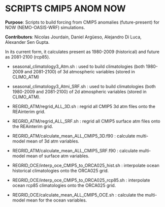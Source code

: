 # SCRIPTS CMIP5 ANOM NOW

**Purpose**: Scripts to build forcing from CMIP5 anomalies (future-present) for NOW (NEMO-OASIS-WRF) simulations.

**Contributors**: Nicolas Jourdain, Daniel Argüeso, Alejandro Di Luca, Alexander Sen Gupta. 

In its current form, it calculates present as 1980-2009 (historical) and future as 2081-2100 (rcp85).

* seasonal\_climatology3\_Atm.sh : used to build climatologies (both 1980-2009 and 2081-2100) of 3d atmospheric variables (stored in CLIMO\_ATM)

* seasonal\_climatology3\_Atmi\_SRF.sh : used to build climatologies (both 1980-2009 and 2081-2100) of 2d atmospheric variables (stored in CLIMO\_ATM).

* REGRID\_ATM/regrid\_ALL\_3D.sh : regrid all CMIP5 3d atm files onto the REAinterim grid.

* REGRID\_ATM/regrid\_ALL\_SRF.sh : regrid all CMIP5 surface atm files onto the REAinterim grid.

* REGRID\_ATM/calculate\_mean\_ALL\_CMIP5\_3D.f90 : calculate multi-model mean of 3d atm variables. 

* REGRID\_ATM/calculate\_mean\_ALL\_CMIP5\_SRF.f90 : calculate multi-model mean of surface atm variables. 

* REGRID\_OCE/interp\_oce\_CMIP5\_to\_ORCA025\_hist.sh : interpolate ocean historical climatologies onto the ORCA025 grid.

* REGRID\_OCE/interp\_oce\_CMIP5\_to\_ORCA025\_rcp85.sh : interpolate ocean rcp85 climatologies onto the ORCA025 grid.

* REGRID\_OCE/calculate\_mean\_ALL\_CMIP5\_OCE.sh : calculate the multi-model mean for the ocean variables.
